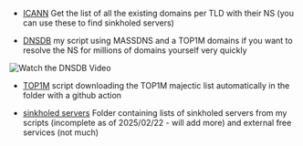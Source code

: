 - [ICANN](ICANN/Get_all_the_domains_with_NS.md) Get the list of all the existing domains per TLD with their NS (you can use these to find sinkholed servers)

- [DNSDB](DNSDB/TOP1M_DNSDB.py) my script using MASSDNS and a TOP1M domains if you want to resolve the NS for millions of domains yourself very quickly

![Watch the DNSDB Video](DNSDB/DNSDB.gif)

- [TOP1M](TOP1M) script downloading the TOP1M majectic list automatically in the folder with a github action

- [sinkholed servers](sinkholed_servers) Folder containing lists of sinkholed servers from my scripts (incomplete as of 2025/02/22 - will add more) and external free services (not much)
